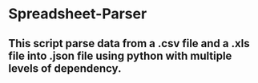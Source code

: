 # Spreadsheet-Parser

## This script parse data from a .csv file and a .xls file into .json file using python with multiple levels of dependency.
